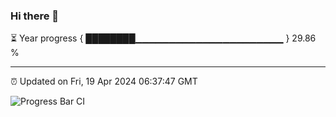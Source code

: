 ### Hi there 👋

⏳ Year progress { ████████▁▁▁▁▁▁▁▁▁▁▁▁▁▁▁▁▁▁▁▁▁▁ } 29.86 %

---

⏰ Updated on Fri, 19 Apr 2024 06:37:47 GMT

![Progress Bar CI](https://github.com/IshwaranRudhara/GIT-ACTION/workflows/Progress%20Bar%20CI/badge.svg)
